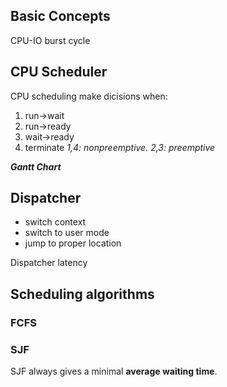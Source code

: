 ## Basic Concepts
CPU-IO burst cycle

## CPU Scheduler
CPU scheduling make dicisions when:
1. run->wait
2. run->ready
3. wait->ready
4. terminate
_1,4: nonpreemptive. 2,3: preemptive_

**_Gantt Chart_**

## Dispatcher
- switch context
- switch to user mode
- jump to proper location

Dispatcher latency


## Scheduling algorithms
### FCFS

### SJF
SJF always gives a minimal **average waiting time**.
